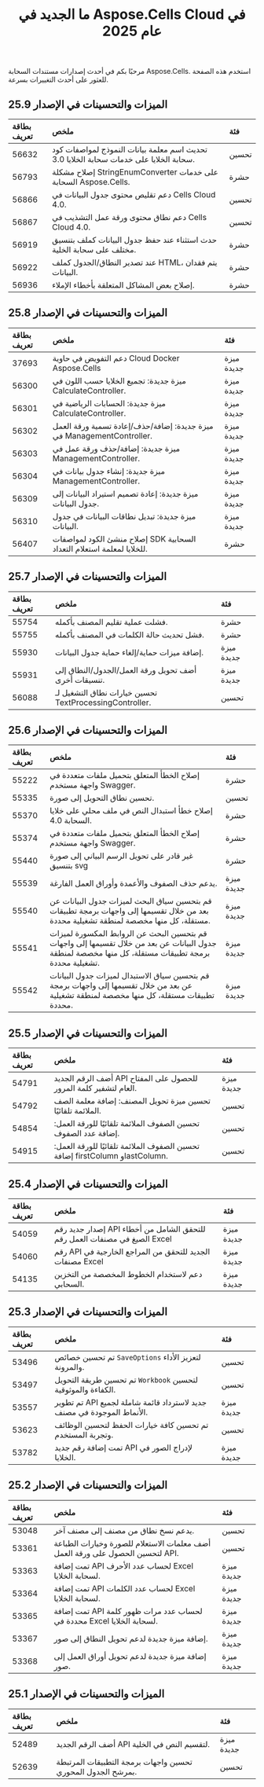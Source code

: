 ﻿---
title: ما الجديد في Aspose.Cells Cloud في عام 2025
second_title: Documen
linktitle: ما الجديد في 202
type: docs
weight: 9
url: /ar/new-features/2025/
keywords: What's new in aspose cells cloud. Microsoft Office Excel, Open Office Spreadsheet, CSV, PDF
description: تصف هذه الصفحة الميزات السحابية الجديدة الأكثر إثارة للاهتمام Aspose.Cells التي تم تقديمها في الإصدارات الأخيرة
kwords: Excel، Office Cloud، REST API، جدول بيانات، PDF، CSV، Json، Markdown، ما الجديد في Aspose.Cells Cloud
---
مرحبًا بكم في أحدث إصدارات مستندات السحابة Aspose.Cells. استخدم هذه الصفحة للعثور على أحدث التغييرات بسرعة.

## الميزات والتحسينات في الإصدار 25.9

|**بطاقة تعريف**|**ملخص**|**فئة**|
|:- |:- |:- |
|56632 | تحديث اسم معلمة بيانات النموذج لمواصفات كود سحابة الخلايا على خدمات سحابة الخلايا 3.0.| تحسين|
|56793 | إصلاح مشكلة StringEnumConverter على خدمات السحابة Aspose.Cells.| حشرة|
|56866 | دعم تقليص محتوى جدول البيانات في Cells Cloud 4.0.| تحسين|
|56867 | دعم نطاق محتوى ورقة عمل التشذيب في Cells Cloud 4.0.| تحسين|
|56919 | حدث استثناء عند حفظ جدول البيانات كملف بتنسيق مختلف على سحابة الخلية.| حشرة|
|56922 | عند تصدير النطاق/الجدول كملف HTML، يتم فقدان البيانات.| حشرة|
|56936 | إصلاح بعض المشاكل المتعلقة بأخطاء الإملاء.| حشرة|

## الميزات والتحسينات في الإصدار 25.8

|**بطاقة تعريف**|**ملخص**|**فئة**|
|:- |:- |:- |
|37693|دعم التفويض في حاوية Cloud Docker Aspose.Cells|ميزة جديدة|
|56300|ميزة جديدة: تجميع الخلايا حسب اللون في CalculateController.|ميزة جديدة|
|56301|ميزة جديدة: الحسابات الرياضية في CalculateController.|ميزة جديدة|
|56302|ميزة جديدة: إضافة/حذف/إعادة تسمية ورقة العمل في ManagementController.|ميزة جديدة|
|56303|ميزة جديدة: إضافة/حذف ورقة عمل في ManagementController.|ميزة جديدة|
|56304|ميزة جديدة: إنشاء جدول بيانات في ManagementController.|ميزة جديدة|
|56309|ميزة جديدة: إعادة تصميم استيراد البيانات إلى جدول البيانات.|ميزة جديدة|
|56310|ميزة جديدة: تبديل نطاقات البيانات في جدول البيانات.|ميزة جديدة|
|56407|إصلاح منشئ الكود لمواصفات SDK السحابية للخلايا لمعلمة استعلام التعداد.|حشرة|

## الميزات والتحسينات في الإصدار 25.7

|**بطاقة تعريف**|**ملخص**|**فئة**|
|:- |:- |:- |
|55754|فشلت عملية تقليم المصنف بأكمله.|حشرة|
|55755|فشل تحديث حالة الكلمات في المصنف بأكمله.|حشرة|
|55930|إضافة ميزات حماية/إلغاء حماية جدول البيانات.|ميزة جديدة|
|55931|أضف تحويل ورقة العمل/الجدول/النطاق إلى تنسيقات أخرى.|ميزة جديدة|
|56088|تحسين خيارات نطاق التشغيل لـ TextProcessingController.|تحسين|

## الميزات والتحسينات في الإصدار 25.6

|**بطاقة تعريف**|**ملخص**|**فئة**|
|:- |:- |:- |
|55222 | إصلاح الخطأ المتعلق بتحميل ملفات متعددة في واجهة مستخدم Swagger.| حشرة|
|55335 | تحسين نطاق التحويل إلى صورة.| تحسين|
|55370 | إصلاح خطأ استبدال النص في ملف محلي على خلايا السحابة 4.0.| حشرة|
|55374 | إصلاح الخطأ المتعلق بتحميل ملفات متعددة في واجهة مستخدم Swagger.| حشرة|
|55440 | غير قادر على تحويل الرسم البياني إلى صورة بتنسيق svg| حشرة|
|55539 | يدعم حذف الصفوف والأعمدة وأوراق العمل الفارغة.| ميزة جديدة|
|55540 | قم بتحسين سياق البحث لميزات جدول البيانات عن بعد من خلال تقسيمها إلى واجهات برمجة تطبيقات مستقلة، كل منها مخصصة لمنطقة تشغيلية محددة.| ميزة جديدة|
|55541 | قم بتحسين البحث عن الروابط المكسورة لميزات جدول البيانات عن بعد من خلال تقسيمها إلى واجهات برمجة تطبيقات مستقلة، كل منها مخصصة لمنطقة تشغيلية محددة.| ميزة جديدة|
|55542 | قم بتحسين سياق الاستبدال لميزات جدول البيانات عن بعد من خلال تقسيمها إلى واجهات برمجة تطبيقات مستقلة، كل منها مخصصة لمنطقة تشغيلية محددة.| ميزة جديدة|

## الميزات والتحسينات في الإصدار 25.5

|**بطاقة تعريف**|**ملخص**|**فئة**|
|:- |:- |:- |
|54791 | أضف الرقم الجديد API للحصول على المفتاح العام لتشفير كلمة المرور.| ميزة جديدة|
|54792 |تحسين ميزة تحويل المصنف: إضافة معلمة الصف الملائمة تلقائيًا.| تحسين|
|54854 | تحسين الصفوف الملائمة تلقائيًا للورقة العمل: إضافة عدد الصفوف.| تحسين|
|54915 | تحسين الصفوف الملائمة تلقائيًا للورقة العمل: إضافة firstColumn وlastColumn.| تحسين|

## الميزات والتحسينات في الإصدار 25.4

|**بطاقة تعريف**|**ملخص**|**فئة**|
|:- |:- |:- |
|54059 | إصدار جديد رقم API للتحقق الشامل من أخطاء الصيغ في مصنفات العمل رقم Excel| ميزة جديدة|
|54060 | رقم API الجديد للتحقق من المراجع الخارجية في مصنفات Excel| ميزة جديدة|
|54135 | دعم لاستخدام الخطوط المخصصة من التخزين السحابي.| ميزة جديدة|

## الميزات والتحسينات في الإصدار 25.3

|**بطاقة تعريف**|**ملخص**|**فئة**|
|:- |:- |:- |
|53496 | تم تحسين خصائص `SaveOptions` لتعزيز الأداء والمرونة.| تحسين|
|53497 | تم تحسين طريقة التحويل `Workbook` لتحسين الكفاءة والموثوقية.| تحسين|
|53557 | تم تطوير API جديد لاسترداد قائمة شاملة لجميع الأنماط الموجودة في مصنف.| ميزة جديدة|
|53623 | تم تحسين كافة خيارات الحفظ لتحسين الوظائف وتجربة المستخدم.| تحسين|
|53782 | تمت إضافة رقم جديد API لإدراج الصور في الخلايا.| ميزة جديدة|

## الميزات والتحسينات في الإصدار 25.2

|**بطاقة تعريف**|**ملخص**|**فئة**|
|:- |:- |:- |
|53048 |يدعم نسخ نطاق من مصنف إلى مصنف آخر.| تحسين|
|53361 | أضف معلمات الاستعلام للصورة وخيارات الطباعة لتحسين الحصول على ورقة العمل API.| تحسين|
|53363 | تمت إضافة API لحساب عدد الأحرف Excel لسحابة الخلايا.| ميزة جديدة|
|53364 | تمت إضافة API لحساب عدد الكلمات Excel لسحابة الخلايا.| ميزة جديدة|
|53365 | تمت إضافة API لحساب عدد مرات ظهور كلمة محددة في Excel لسحابة الخلايا.| ميزة جديدة|
|53367 | إضافة ميزة جديدة لدعم تحويل النطاق إلى صور.| ميزة جديدة|
|53368 | إضافة ميزة جديدة لدعم تحويل أوراق العمل إلى صور.| ميزة جديدة|

## الميزات والتحسينات في الإصدار 25.1

|**بطاقة تعريف**|**ملخص**|**فئة**|
|:- |:- |:- |
|52489 | أضف الرقم الجديد API لتقسيم النص في الخلية.| ميزة جديدة|
|52639 | تحسين واجهات برمجة التطبيقات المرتبطة بمرشح الجدول المحوري.| تحسين|
